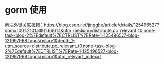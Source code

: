 # gorm 使用

解决外键关联报错：https://blog.csdn.net/jingghe/article/details/125496527?spm=1001.2101.3001.6661.1&utm_medium=distribute.pc_relevant_t0.none-task-blog-2%7Edefault%7ECTRLIST%7ERate-1-125496527-blog-121997968.topnsimilarv1&depth_1-utm_source=distribute.pc_relevant_t0.none-task-blog-2%7Edefault%7ECTRLIST%7ERate-1-125496527-blog-121997968.topnsimilarv1&utm_relevant_index=1

